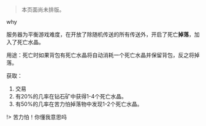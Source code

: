 > 本页面尚未排版。

why

服务器为平衡游戏难度，在开放了除随机传送的所有传送外，开启了死亡**掉落**，加入了死亡水晶。

用途：死亡时如果背包有死亡水晶将自动消耗一个死亡水晶并保留背包，反之将掉落。

获取：
1. 交易
2. 有20%的几率在钻石矿中获得1-4个死亡水晶。
3. 有50%的几率在苦力怕掉落物中发现1-2个死亡水晶。

!> 苦力怕！你懂我意思吗
